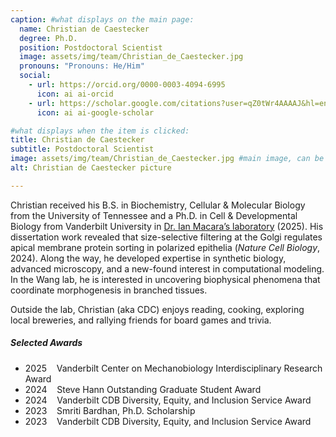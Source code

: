```yaml
---
caption: #what displays on the main page:
  name: Christian de Caestecker
  degree: Ph.D.
  position: Postdoctoral Scientist
  image: assets/img/team/Christian_de_Caestecker.jpg
  pronouns: "Pronouns: He/Him"
  social:
    - url: https://orcid.org/0000-0003-4094-6995
      icon: ai ai-orcid
    - url: https://scholar.google.com/citations?user=qZ0tWr4AAAAJ&hl=en
      icon: ai ai-google-scholar

#what displays when the item is clicked:
title: Christian de Caestecker
subtitle: Postdoctoral Scientist
image: assets/img/team/Christian_de_Caestecker.jpg #main image, can be a link or a file in assets/img/portfolio
alt: Christian de Caestecker picture

---
```


Christian received his B.S. in Biochemistry, Cellular & Molecular Biology from the University of Tennessee and a Ph.D. in Cell & Developmental Biology from Vanderbilt University in <a href="https://lab.vanderbilt.edu/macara-lab/" target="_blank">Dr. Ian Macara’s laboratory</a> (2025). His dissertation work revealed that size-selective filtering at the Golgi regulates apical membrane protein sorting in polarized epithelia (<a hred="https://www.nature.com/articles/s41556-024-01500-0" target="_blank">_Nature Cell Biology_, 2024</a>). Along the way, he developed expertise in synthetic biology, advanced microscopy, and a new-found interest in computational modeling. In the Wang lab, he is interested in uncovering biophysical phenomena that coordinate morphogenesis in branched tissues.

Outside the lab, Christian (aka CDC) enjoys reading, cooking, exploring local breweries, and rallying friends for board games and trivia.

##### Selected Awards

- 2025&nbsp;&nbsp;&nbsp;&nbsp;Vanderbilt Center on Mechanobiology Interdisciplinary Research Award
- 2024&nbsp;&nbsp;&nbsp;&nbsp;Steve Hann Outstanding Graduate Student Award
- 2024&nbsp;&nbsp;&nbsp;&nbsp;Vanderbilt CDB Diversity, Equity, and Inclusion Service Award
- 2023&nbsp;&nbsp;&nbsp;&nbsp;Smriti Bardhan, Ph.D. Scholarship
- 2023&nbsp;&nbsp;&nbsp;&nbsp;Vanderbilt CDB Diversity, Equity, and Inclusion Service Award
